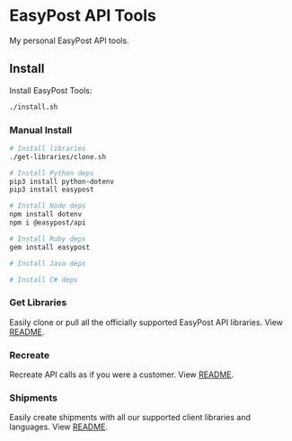 # EasyPost API Tools

My personal EasyPost API tools.

## Install

Install EasyPost Tools:

```bash
./install.sh
```

### Manual Install

```bash
# Install libraries
./get-libraries/clone.sh

# Install Python deps
pip3 install python-dotenv
pip3 install easypost

# Install Node deps
npm install dotenv
npm i @easypost/api

# Install Ruby deps
gem install easypost

# Install Java deps

# Install C# deps
```

### Get Libraries

Easily clone or pull all the officially supported EasyPost API libraries. View [README](/get-libraries/README.md).

### Recreate

Recreate API calls as if you were a customer. View [README](/recreate/README.md).

### Shipments

Easily create shipments with all our supported client libraries and languages. View [README](/shipments/README.md).
